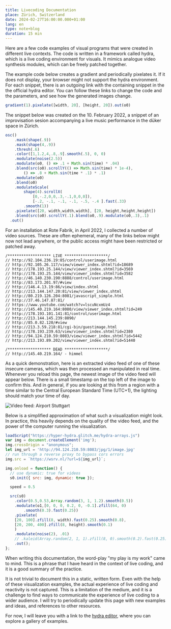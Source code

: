 ```yaml
---
title: Livecoding Documentation
place: Zürich, Switzerland
date: 2024-02-27T16:00:00.000+01:00
lang: en
type: note+blog
duration: 15 min
---
```


<script setup>
    import { useScriptTag } from '@vueuse/core';
    const codeMirrorAddOns = [
        "https://cdnjs.cloudflare.com/ajax/libs/codemirror/5.59.2/mode/javascript/javascript.min.js",
        "https://cdnjs.cloudflare.com/ajax/libs/codemirror/5.59.2/addon/hint/javascript-hint.min.js",
        "https://cdnjs.cloudflare.com/ajax/libs/codemirror/5.59.2/addon/hint/show-hint.min.js",
        "https://cdnjs.cloudflare.com/ajax/libs/codemirror/5.59.2/addon/selection/mark-selection.min.js",
        "https://cdnjs.cloudflare.com/ajax/libs/codemirror/5.59.2/addon/comment/comment.min.js",
    ]


    // useScriptTag("https://unpkg.com/torus-dom/dist/index.min.js",
    // () => {
    // console.log('torus loaded');
    // useScriptTag("https://cdnjs.cloudflare.com/ajax/libs/codemirror/5.59.2/codemirror.min.js",
    //     () => {
    //         console.log('codemirror loaded');

    //         for (const script of codeMirrorAddOns) {
    //             useScriptTag(script, () => {
    //                 console.log(`${script} loaded`);
    //             }, {
    //                 async: true,
    //                 defer: true,
    //             });
    //         }
    // });

    useScriptTag("https://hyper-hydra.glitch.me/hydra-arrays.js", () => {
        console.log('hydra-arrays loaded');
    }, {
        async: true,
    });
    
    useScriptTag('https://unpkg.com/hydra-synth',
        () => {
            console.log('loaded hydra');
            let hydra, hydraCanvas;
            hydraCanvas = document.createElement("canvas");
            let width = 650-16*2;
            let height = width;
            hydraCanvas.width = width;
            hydraCanvas.height = height;
            hydraCanvas.id = "hydraCanvas";
            const placeholders = [];

            hydra = new Hydra({
                canvas: hydraCanvas,
                detectAudio: false,
                enableStreamCapture: false,
                width: width,
                height: height,
            });

            const codeBlocks = document.querySelectorAll('pre:has(.language-javascript)')
            codeBlocks.forEach((preEl) => {
                // const parentEl = preEl.parentElement
                preEl.classList.add('grid');
                const codeEl = preEl.firstChild
                preEl.children[0].classList += " row-start-1 col-start-1 z-1 op-50"
                const placeholder = document.createElement('div');
                placeholder.classList += "hydracontainer row-start-1 col-start-1 bg-black z-0";
                placeholders.push(placeholder);
                preEl.insertAdjacentElement('beforeend', placeholder)
                
                const linkEl = document.createElement('a')
                linkEl.href = `https://hydra.ojack.xyz/?code=${btoa(encodeURIComponent(codeEl.textContent))}`
                linkEl.target = "_blank"
                linkEl.textContent = "open in hydra"
                preEl.children[1].insertAdjacentElement('afterend', linkEl)

                var observer = new IntersectionObserver(function (entries) {
                if (entries[0].isIntersecting === true) {
                    hush();
                    solid(0,0,0,0).out(o0)
                    solid(0,0,0,0).out(o1)
                    solid(0,0,0,0).out(o2)
                    solid(0,0,0,0).out(o3)
                    render(o0);
                    setTimeout(()=>{
                    eval(codeEl.textContent)
                    }, 60);
                    placeholder.appendChild(hydraCanvas);
                }
                }, { threshold: [0.5] });
                    observer.observe(placeholder);
            })
            window.onmessage = e => {
                console.log(e)
            }
        },
        { async: true, defer: true,}
    );
    //     },
    //     { async: true, defer: true, }
    // )
</script>

Here are a few code examples of visual programs that were created in different live contexts. The code is written in a framework called hydra, which is a live coding environment for visuals. It mimics analogue video synthesis modules, which can be freely patched together.

The example code below creates a gradient and periodically pixelates it. If it does not display, your browser might not support the hydra environment. For each snippet, there is an outgoing link with the containing snippet in the the official hydra editor. You can follow these links to change the code and the parameters, and see how the generated images change.

```javascript
gradient(1).pixelate([width, 20], [height, 20]).out(o0)
```

The snippet below was created on the 10. February 2022, a snippet of an improvisation sesion accompanying a live music performance in the düker space in Zürich.

```javascript
osc()
    .mask(shape(.9))
    .mask(shape(4,.9))
    .thresh(.6)
    .color([1,1.2,4,.8,.9].smooth(.5), 0, 0)
    .modulate(noise(2.5))
    .modulate(o0, () => .1 + Math.sin(time) * .04)
    .blend(src(o0).scrollY(() => Math.sin(time) * 1e-4), 
        () => .8 + Math.sin(time * .1) * .1)
    .modulate(o0)
    .blend(o0)
    .modulateScale(
        shape(4).scrollX(
            [0,-.2,0,0,.3,-.1,0,0,0]), 
            [-.2, -.1, -.1, -.1, -.5, -.4 ].fast(.33)
        .smooth(1))
    .pixelate([20, width,width,width], [20, height,height,height])
    .blend(src(o0).scrollY(.1).blend(o0,.9).modulate(o0,.3),.1)
  .out()
```

For an installation at Rote Fabrik, in April 2022, I collected a number of video sources. These are often ephemeral, many of the links below might now not lead anywhere, or the public access might have been restricted or patched away.

    /******************* LIVE *******************/
    // http://92.104.236.19:85/control/userimage.html
    // http://92.105.26.117/view/viewer_index.shtml?id=18689
    // http://178.193.25.144/view/viewer_index.shtml?id=3569
    // http://178.193.25.144/view/viewer_index.shtml?id=3582
    // http://46.140.230.190:8888/control/userimage.html
    // http://83.173.201.97/#view
    // http://146.4.13.19:86/view/index.shtml
    // http://213.144.147.20:81/view/viewer_index.shtml
    // http://80.219.126.204:8081/javascript_simple.html
    // http://37.46.147.87:81/
    // https://www.youtube.com/watch?v=lscuNcxmUz4
    // http://145.40.219.164:8080/view/viewer_index.shtml?id=249
    // http://178.193.101.141:81/control/userimage.html
    // http://213.144.145.239:8090/
    // http://85.0.82.120/#view
    // http://213.3.59.218:81/cgi-bin/guestimage.html
    // http://178.193.239.63/view/viewer_index.shtml?id=2380
    // http://94.124.210.59:8083/view/viewer_index.shtml?id=5442
    // http://213.193.89.202/view/viewer_index.shtml?id=51440

    /******************* DEAD *******************/
    // http://145.40.219.164/ - himmel


As a quick demonstration, here is an extracted video feed of one of these insecure cameras, which was then processed an manipulated in real time. Whenever you reload this page, the newest image of the video feed will appear below. There is a small timestamp on the top left of the image to confirm this. And in general, if you are looking at this from a region with a time similar to the Central European Standard Time (UTC+1), the lighting should match your time of day.

![Video feed: Airport Stuttgart](http://94.124.210.59:8083/jpg/1/image.jpg)

Below is a simplified approximation of what such a visualization might look. In practice, this heavily depends on the quality of the video feed, and the power of the computer running the visualization.

```javascript
loadScript("https://hyper-hydra.glitch.me/hydra-arrays.js")
var img = document.createElement('img');
img.crossOrigin = "anonymous";
let img_url = 'http://94.124.210.59:8083/jpg/1/image.jpg'
// run through a reverse proxy to bypass cors errors
img.src = `https://wsrv.nl/?url=${img_url}`;

img.onload = function() {
  // use dynamic: true for videos
  s0.init({ src: img, dynamic: true });

  speed = 0.5

  src(s0)
    .color(0.5,0.53,Array.random(3, 1, 1.2).smooth(0.5))
    .modulate(o1,[0, 0, 0, 0.2, 0, -0.1].zfill(64, 0)
        .smooth(0.3).fast(0.25))
    .pixelate(
    [20, 100].zfill(8, width).fast(0.25).smooth(0.8),
    [20, 200, 400].zfill(8, height).smooth(0.1)
    )
    .modulate(noise(2), .01)
    // .kaleid(Array.random(2, 1, 1).zfill(8, 0).smooth(0.2).fast(0.25))
    .out();
};
```
When writing this documentation, the word-play "my play is my work" came to mind. This is a phrase that I have heard in the context of live coding, and it is a good summary of the practice. 

It is not trivial to document this in a static, written form. Even with the help of these visualization examples, the actual experience of live coding and reactivity is not captured. This is a limitation of the medium, and it is a challenge to find ways to communicate the experience of live coding to a wider audience. I will try to periodically update this page with new examples and ideas, and references to other resources. 

For now, I will leave you with a link to the [hydra editor](https://hydra.ojack.xyz/), where you can explore a gallery of examples.
